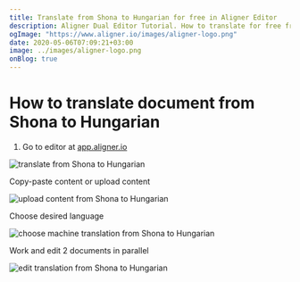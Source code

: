 ```yaml
---
title: Translate from Shona to Hungarian for free in Aligner Editor
description: Aligner Dual Editor Tutorial. How to translate for free from Shona to Hungarian. Aligner is multilingual document management platform. 
ogImage: "https://www.aligner.io/images/aligner-logo.png"
date: 2020-05-06T07:09:21+03:00
image: ../images/aligner-logo.png
onBlog: true
---
```


# How to translate document from Shona to Hungarian

1. Go to editor at [app.aligner.io](https://app.aligner.io "Aligner App web page")

![translate from Shona to Hungarian](../aligner-blank-editor.png "translate from Shona to Hungarian")

Copy-paste content or upload content

![upload content from Shona to Hungarian](../aligner-uploaded-document.png "upload content from Shona to Hungarian")

Choose desired language

![choose machine translation from Shona to Hungarian](../aligner-language-dropdown.png "choose machine translation from Shona to Hungarian")

Work and edit 2 documents in parallel

![edit translation from Shona to Hungarian](../aligner-double-sitded-editor.png "edit translation from Shona to Hungarian")

